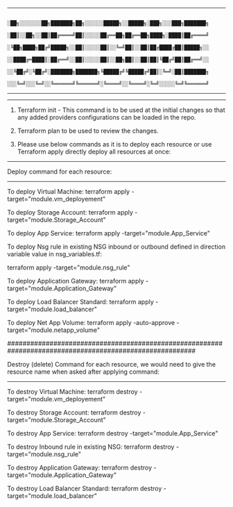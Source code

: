 *********************************************************************************************************

                               ░██╗░░░░░░░██╗███████╗██╗░░░░░░█████╗░░█████╗░███╗░░░███╗███████╗
                               ░██║░░██╗░░██║██╔════╝██║░░░░░██╔══██╗██╔══██╗████╗░████║██╔════╝
                               ░╚██╗████╗██╔╝█████╗░░██║░░░░░██║░░╚═╝██║░░██║██╔████╔██║█████╗░░
                               ░░████╔═████║░██╔══╝░░██║░░░░░██║░░██╗██║░░██║██║╚██╔╝██║██╔══╝░░
                               ░░╚██╔╝░╚██╔╝░███████╗███████╗╚█████╔╝╚█████╔╝██║░╚═╝░██║███████╗
                               ░░░╚═╝░░░╚═╝░░╚══════╝╚══════╝░╚════╝░░╚════╝░╚═╝░░░░░╚═╝╚══════╝
*********************************************************************************************************
*********************************************************************************************************

1) Terraform init - This command is to be used at the initial changes so that any added providers configurations can be loaded in the repo.

2) Terraform plan to be used to review the changes.

3) Please use below commands as it is to deploy each resource or use Terraform apply directly deploy    all resources at once:
*********************************************************************************************************

Deploy command for each resource:
*********************************************************************************************************

To deploy Virtual Machine:
terraform apply -target="module.vm_deployement"

To deploy Storage Account:
terraform apply -target="module.Storage_Account"

To deploy App Service:
terraform apply -target="module.App_Service"

To deploy Nsg rule in existing NSG inbound or outbound defined in direction variable value in nsg_variables.tf:

terraform apply -target="module.nsg_rule"

To deploy Application Gateway:
terraform apply -target="module.Application_Gateway"

To deploy Load Balancer Standard:
terraform apply -target="module.load_balancer"

To deploy Net App Volume:
terraform apply -auto-approve -target="module.netapp_volume"

#########################################################################################################

Destroy (delete) Command for each resource, we would need to give the resource name when asked after applying command:
*********************************************************************************************************

To destroy Virtual Machine:
terraform destroy -target="module.vm_deployement"

To destroy Storage Account:
terraform destroy -target="module.Storage_Account"

To destroy App Service:
terraform destroy -target="module.App_Service"

To destroy Inbound rule in existing NSG:
terraform destroy -target="module.nsg_rule"

To destroy Application Gateway:
terraform destroy -target="module.Application_Gateway"

To destroy Load Balancer Standard:
terraform destroy -target="module.load_balancer"
